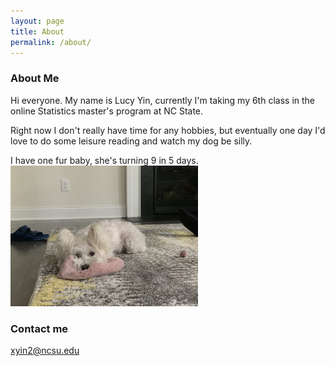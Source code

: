 ```yaml
---
layout: page
title: About
permalink: /about/
---
```


### About Me

Hi everyone. My name is Lucy Yin, currently I'm taking my 6th class in the online Statistics master's program at NC State. 

Right now I don't really have time for any hobbies, but eventually one day I'd love to do some leisure reading and watch my dog be silly. 

I have one fur baby, she's turning 9 in 5 days.  
<img src="images/IMG_0831.jpg" width=300>

### Contact me

[xyin2@ncsu.edu](mailto:xyin2@ncsu.edu)
